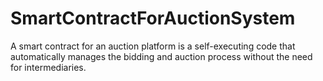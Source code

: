 # SmartContractForAuctionSystem
A smart contract for an auction platform is a self-executing code that automatically manages the bidding and auction process without the need for intermediaries.
